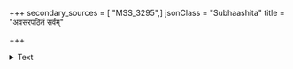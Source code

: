+++
secondary_sources = [ "MSS_3295",]
jsonClass = "Subhaashita"
title = "अवसरपठितं सर्वम्"

+++

<details><summary>Text</summary>

अवसरपठितं सर्वं सुभाषितत्वं प्रयाति यत् किंचित्।  
चाषः प्रयाणसमये खरनिनदो मङ्गलो भवति॥
</details>
